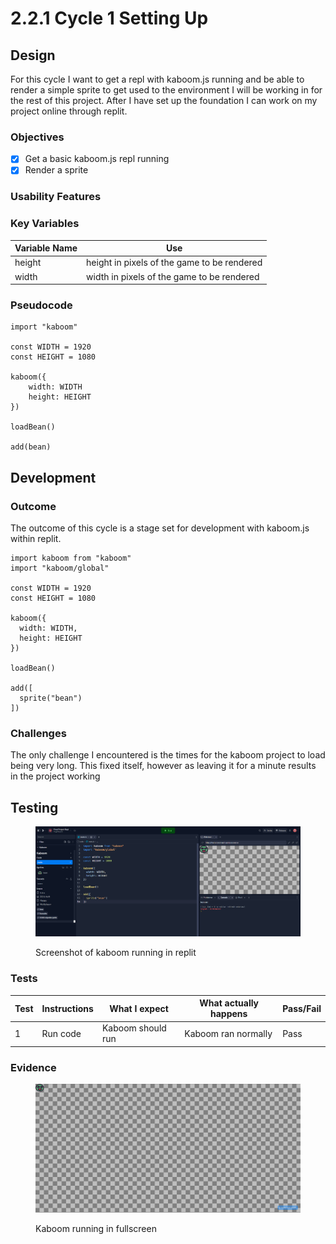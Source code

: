 # 2.2.1 Cycle 1 Setting Up

## Design

For this cycle I want to get a repl with kaboom.js running and be able to render a simple sprite to get used to the environment I will be working in for the rest of this project. After I have set up the foundation I can work on my project online through replit.

### Objectives

* [x] Get a basic kaboom.js repl running
* [x] Render a sprite

### Usability Features

### Key Variables

| Variable Name | Use                                         |
| ------------- | ------------------------------------------- |
| height        | height in pixels of the game to be rendered |
| width         | width in pixels of the game to be rendered  |

### Pseudocode

```
import "kaboom"

const WIDTH = 1920
const HEIGHT = 1080

kaboom({
    width: WIDTH
    height: HEIGHT    
})

loadBean()

add(bean)
```

## Development

### Outcome

The outcome of this cycle is a stage set for development with kaboom.js within replit.

```
import kaboom from "kaboom"
import "kaboom/global"

const WIDTH = 1920
const HEIGHT = 1080

kaboom({
  width: WIDTH,
  height: HEIGHT
})

loadBean()

add([
  sprite("bean")
])
```

### Challenges

The only challenge I encountered is the times for the kaboom project to load being very long. This fixed itself, however as leaving it for a minute results in the project working

## Testing

<figure><img src="../.gitbook/assets/image (4).png" alt=""><figcaption><p>Screenshot of kaboom running in replit</p></figcaption></figure>

### Tests

| Test | Instructions | What I expect     | What actually happens | Pass/Fail |
| ---- | ------------ | ----------------- | --------------------- | --------- |
| 1    | Run code     | Kaboom should run | Kaboom ran normally   | Pass      |

### Evidence

<figure><img src="../.gitbook/assets/image (1).png" alt=""><figcaption><p>Kaboom running in fullscreen</p></figcaption></figure>
